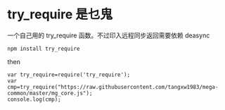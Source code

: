 # try_require 是乜鬼

一个自己用的 try_require 函数。不过印入远程同步返回需要依赖 deasync
```
npm install try_require
```
then
```
var try_require=require('try_require');
var cmp=try_require("https://raw.githubusercontent.com/tangxw1983/mega-common/master/mg_core.js");
console.log(cmp);
```
